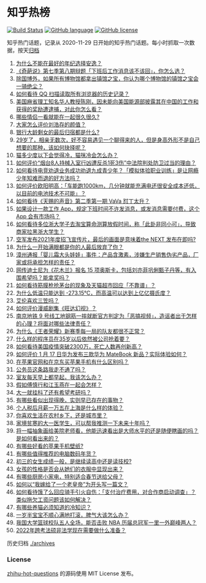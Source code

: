 # 知乎热榜
[![Build Status](https://github.com/ToWeLong/zhihu-hot-questions/workflows/CI/badge.svg)](https://github.com/ToWeLong/zhihu-hot-questions/actions)
[![GitHub language](https://img.shields.io/badge/language-golang-orange.svg)](https://golang.org/)
[![GitHub license](https://img.shields.io/github/license/ToWeLong/zhihu-hot-questions)](https://github.com/ToWeLong/zhihu-hot-questions/blob/main/LICENSE)

知乎热门话题，记录从 2020-11-29 日开始的知乎热门话题。每小时抓取一次数据，按天[归档](./archives)

<!-- BEGIN -->

1. [为什么不能在最好的年纪选择安逸？](https://www.zhihu.com/question/433551479)
1. [《奇葩说》第七季第八期辩题「下班后工作消息该不该回」，你怎么选？](https://www.zhihu.com/question/439692187)
1. [除国博外，如果所有博物馆都拿出镇馆之宝，你认为哪个博物馆的镇馆之宝会一骑绝尘？](https://www.zhihu.com/question/439459795)
1. [如何看待 QQ 扫描读取所有浏览器的历史记录？](https://www.zhihu.com/question/439768601)
1. [美国麻省理工知名华人教授陈刚，因未能向美国能源部披露其在中国的工作和获得的奖励遭逮捕，对此你怎么看？](https://www.zhihu.com/question/439471910)
1. [哪些情侣一看就能在一起很久很久?](https://www.zhihu.com/question/309398217)
1. [大家怎么评价刘浩存的颜值？](https://www.zhihu.com/question/415082238)
1. [银行大龄剩女的最后归宿都是什么?](https://www.zhihu.com/question/429775260)
1. [29岁了，相亲无数次，好不容易遇见一个聊得来的人，但是身高外形不是自己想要的那种，该如何抉择呢？](https://www.zhihu.com/question/422905675)
1. [猫多少度以下会觉得冷，猫咪冷会怎么办？](https://www.zhihu.com/question/418412189)
1. [如何评价“烟台8人持械入室行凶遭反杀1死3伤”中法院判处防卫过当的理由？](https://www.zhihu.com/question/439477371)
1. [如何看待电竞劝退业务成功劝退九成青少年？「模拟体验职业训练」是让网瘾少年知难而退的好方法吗？](https://www.zhihu.com/question/439147407)
1. [如何评价欧阳明高：「车能跑1000km，几分钟就能充满电还很安全成本还低，以目前的电池技术不可能」？](https://www.zhihu.com/question/439729404)
1. [如何看待《天赐的声音》第二季第一期 VaVa 怼丁太升？](https://www.zhihu.com/question/439590940)
1. [如果设计一款工作 App，规定下班时间不许发消息，或发消息需要付费，这个 App 会有市场吗？](https://www.zhihu.com/question/439733944)
1. [如何看待多位浙大学子去淘宝算命测算放假时间，称「此卦非同小可」，导致商家拉黑浙大学生？](https://www.zhihu.com/question/439266362)
1. [空军发布2021年度招飞宣传片，最后的画面是意味着the NEXT 发布在即吗?](https://www.zhihu.com/question/438066522)
1. [为什么一开始满眼都是你的人最后放弃了你？](https://www.zhihu.com/question/437654996)
1. [漳州通报「婴儿霜大头娃娃」事件：产品含激素，涉嫌生产销售伪劣产品，厂家或将承担怎样的责任？](https://www.zhihu.com/question/439761959)
1. [网传迪士尼为《花木兰》报名 15 项奥斯卡，包括刘亦菲巩俐甄子丹等，有入围希望吗？能拿奖吗？](https://www.zhihu.com/question/439793872)
1. [如何看待筋膜枪抢茅台的现象及天猫超市回应「不靠谱」？](https://www.zhihu.com/question/439491902)
1. [为什么低温只能达到 -273.15℃，而高温可以达到上亿亿摄氏度？](https://www.zhihu.com/question/405858890)
1. [艾伦喜欢三笠吗？](https://www.zhihu.com/question/377333434)
1. [如何评价漫威剧集《旺达幻视》？](https://www.zhihu.com/question/436980136)
1. [南京地铁 9 号线工地钢筋一摔就断官方判定为「恶搞视频」，造谣者出于怎样的心理？将面对哪些法律责任？](https://www.zhihu.com/question/438720571)
1. [为什么《王者荣耀》新赛季每一局的队友都很不正常？](https://www.zhihu.com/question/439581801)
1. [什么样的程序员在35岁以后依然被公司抢着要？](https://www.zhihu.com/question/437925439)
1. [如何看待美国疫情突破2300万，死亡人数再创新高？](https://www.zhihu.com/question/439147106)
1. [如何评价 1 月 17 日华为发布三款华为 MateBook 新品？实际体验如何？](https://www.zhihu.com/question/439804938)
1. [在苹果官网和在京东买苹果手机有什么区别吗？](https://www.zhihu.com/question/381430800)
1. [公务员这条路我走不通了吗？](https://www.zhihu.com/question/439192444)
1. [室友每天早上都早起，我该怎么办？](https://www.zhihu.com/question/298972541)
1. [假如傅慎行和江玉燕在一起会怎样？](https://www.zhihu.com/question/437332248)
1. [大一就挂科了还有希望考研吗？](https://www.zhihu.com/question/408290593)
1. [有哪些看似出现得晚，实则早已存在的事物？](https://www.zhihu.com/question/29201534)
1. [个人税后月薪一万五在上海是什么样的体验？](https://www.zhihu.com/question/277693876)
1. [你喜欢生活在农村乡下，还是城市里？](https://www.zhihu.com/question/438361121)
1. [家境贫寒的大一医学生，可以帮我推测一下未来十年吗？](https://www.zhihu.com/question/438901042)
1. [将一幅抽象画给美院老师看，他能迅速看出是大师水平的还是随便瞎画的吗？是如何看出来的？](https://www.zhihu.com/question/314754694)
1. [有哪些好看的苹果手机壁纸?](https://www.zhihu.com/question/366134445)
1. [有哪些值得推荐的电脑数码年货？](https://www.zhihu.com/question/439295981)
1. [初三的女生成绩一般，是继续读高中还是读技校?](https://www.zhihu.com/question/438520346)
1. [女孩的性格是否会从她们的衣服中显现出来？](https://www.zhihu.com/question/421780799)
1. [有哪些厨房小家电，特别适合春节送给父母？](https://www.zhihu.com/question/437321612)
1. [如何以“我嫁给了一个老皇帝”为开头写一篇文？](https://www.zhihu.com/question/416821615)
1. [如何看待饿了么回应骑手引火自伤：「支付治疗费用，对合作商启动调查」？类似拖欠工资问题该如何解决？](https://www.zhihu.com/question/439767419)
1. [有哪些养猫必须知道的冷知识？](https://www.zhihu.com/question/428891310)
1. [一岁半宝宝不顺心满地打滚，脾气大该怎么办？](https://www.zhihu.com/question/439118994)
1. [我国大学篮球校队五人全场，能否击败 NBA 历届总冠军一里一外巅峰两人？](https://www.zhihu.com/question/437842131)
1. [2022年跨考法硕非法学现在需要做什么准备？](https://www.zhihu.com/question/420580998)

<!-- END -->

历史归档 [./archives](./archives)


### License
[zhihu-hot-questions](https://github.com/towelong/zhihu-hot-questions) 的源码使用 MIT License 发布。